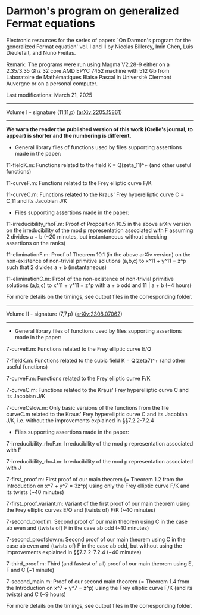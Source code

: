 # Darmon's program on generalized Fermat equations
Electronic resources for the series of papers `On Darmon's program for the generalized Fermat equation' vol. I and II by Nicolas Billerey, Imin Chen, Luis Dieulefait, and Nuno Freitas.

Remark: The programs were run using Magma V2.28-9 either on a 2.35/3.35 Ghz 32 core AMD EPYC 7452 machine with 512 Gb from Laboratoire de Mathématiques Blaise Pascal in Université Clermont Auvergne or on a personal computer.

Last modifications: March 21, 2025

********************************
Volume I - signature (11,11,p) (<a href="https://arxiv.org/abs/2205.15861">arXiv:2205.15861</a>)
********************************

**We warn the reader the published version of this work (Crelle's journal, to appear) is shorter and the numbering is different.**

* General library files of functions used by files supporting assertions made in the paper:

11-fieldK.m: Functions related to the field K = Q(zeta_11)^+ (and other useful functions)

11-curveF.m: Functions related to the Frey elliptic curve F/K

11-curveC.m: Functions related to the Kraus' Frey hyperelliptic curve C = C_11 and its Jacobian J/K


* Files supporting assertions made in the paper:

11-irreducibility_rhoF.m: Proof of Proposition 10.5 in the above arXiv version on the irreducibility of the mod p representation associated with F assuming 2 divides a + b (~20 minutes, but instantaneous without checking assertions on the ranks)

11-eliminationF.m: Proof of Theorem 10.1 (in the above arXiv version) on the non-existence of non-trivial primitive solutions (a,b,c) to x^11 + y^11 = z^p such that 2 divides a + b (instantaneous)

11-eliminationC.m: Proof of the non-existence of non-trivial primitive solutions (a,b,c) to x^11 + y^11 = z^p with a + b odd and 11 | a + b (~4 hours)

For more details on the timings, see output files in the corresponding folder.


********************************
Volume II - signature (7,7,p) (<a href="https://arxiv.org/abs/2308.07062">arXiv:2308.07062</a>)
********************************

* General library files of functions used by files supporting assertions made in the paper:

7-curveE.m: Functions related to the Frey elliptic curve E/Q

7-fieldK.m: Functions related to the cubic field K = Q(zeta7)^+ (and other useful functions)

7-curveF.m: Functions related to the Frey elliptic curve F/K

7-curveC.m: Functions related to the Kraus' Frey hyperelliptic curve C and its Jacobian J/K

7-curveCslow.m: Only basic versions of the functions from the file curveC.m related to the Kraus' Frey hyperelliptic curve C and its Jacobian J/K, i.e. without the improvements explained in §§7.2.2-7.2.4


* Files supporting assertions made in the paper:

7-irreducibility_rhoF.m: Irreducibility of the mod p representation associated with F

7-irreducibility_rhoJ.m: Irreducibility of the mod p representation associated with J

7-first_proof.m: First proof of our main theorem (= Theorem 1.2 from the Introduction on x^7 + y^7 = 3z^p) using only the Frey elliptic curve F/K and its twists (~40 minutes)

7-first_proof_variant.m: Variant of the first proof of our main theorem using the Frey elliptic curves E/Q and (twists of) F/K (~40 minutes)

7-second_proof.m: Second proof of our main theorem using C in the case ab even and (twists of) F in the case ab odd (~10 minutes)

7-second_proofslow.m: Second proof of our main theorem using C in the case ab even and (twists of) F in the case ab odd, but without using the improvements explained in §§7.2.2-7.2.4 (~40 minutes)

7-third_proof.m: Third (and fastest of all) proof of our main theorem using E, F and C (~1 minute)

7-second_main.m: Proof of our second main theorem (= Theorem 1.4 from the Introduction on x^7 + y^7 = z^p) using the Frey elliptic curve F/K (and its twists) and C (~9 hours)

For more details on the timings, see output files in the corresponding folder.
